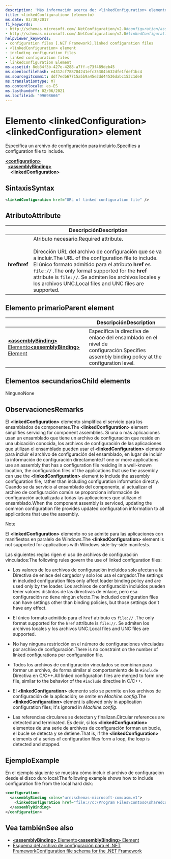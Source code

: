 ```yaml
---
description: 'Más información acerca de: <linkedConfiguration> elemento'
title: <linkedConfiguration> (elemento)
ms.date: 03/30/2017
f1_keywords:
- http://schemas.microsoft.com/.NetConfiguration/v2.0#configuration/assemblyBinding/linkedConfiguration
- http://schemas.microsoft.com/.NetConfiguration/v2.0#linkedConfiguration
helpviewer_keywords:
- configuration files [.NET Framework],linked configuration files
- <linkedConfiguration> element
- including configuration files
- linked configuration files
- linkedConfiguration Element
ms.assetid: 8eb34f3b-427e-4288-a7ff-c73f489deb45
ms.openlocfilehash: e4312cf788784241efc35304b632dfe1fdef1bc4
ms.sourcegitcommit: ddf7edb67715a5b9a45e3dd44536dabc153c1de0
ms.translationtype: MT
ms.contentlocale: es-ES
ms.lasthandoff: 02/06/2021
ms.locfileid: "99698666"
---
```

# <a name="linkedconfiguration-element"></a><span data-ttu-id="11dce-103">Elemento \<linkedConfiguration></span><span class="sxs-lookup"><span data-stu-id="11dce-103">\<linkedConfiguration> element</span></span>

<span data-ttu-id="11dce-104">Especifica un archivo de configuración para incluirlo.</span><span class="sxs-lookup"><span data-stu-id="11dce-104">Specifies a configuration file to include.</span></span>

[**\<configuration>**](configuration-element.md)\
&nbsp;&nbsp;[**\<assemblyBinding>**](assemblybinding-element-for-configuration.md)\
&nbsp;&nbsp;&nbsp;&nbsp;**\<linkedConfiguration>**

## <a name="syntax"></a><span data-ttu-id="11dce-105">Sintaxis</span><span class="sxs-lookup"><span data-stu-id="11dce-105">Syntax</span></span>

```xml
<linkedConfiguration href="URL of linked configuration file" />
```

## <a name="attribute"></a><span data-ttu-id="11dce-106">Atributo</span><span class="sxs-lookup"><span data-stu-id="11dce-106">Attribute</span></span>

|           | <span data-ttu-id="11dce-107">Descripción</span><span class="sxs-lookup"><span data-stu-id="11dce-107">Description</span></span> |
| --------- | ----------- |
| <span data-ttu-id="11dce-108">**href**</span><span class="sxs-lookup"><span data-stu-id="11dce-108">**href**</span></span>  | <span data-ttu-id="11dce-109">Atributo necesario.</span><span class="sxs-lookup"><span data-stu-id="11dce-109">Required attribute.</span></span><br><br><span data-ttu-id="11dce-110">Dirección URL del archivo de configuración que se va a incluir.</span><span class="sxs-lookup"><span data-stu-id="11dce-110">The URL of the configuration file to include.</span></span> <span data-ttu-id="11dce-111">El único formato admitido para el atributo **href** es `file://` .</span><span class="sxs-lookup"><span data-stu-id="11dce-111">The only format supported for the **href** attribute is `file://`.</span></span> <span data-ttu-id="11dce-112">Se admiten los archivos locales y los archivos UNC.</span><span class="sxs-lookup"><span data-stu-id="11dce-112">Local files and UNC files are supported.</span></span> |

## <a name="parent-element"></a><span data-ttu-id="11dce-113">Elemento primario</span><span class="sxs-lookup"><span data-stu-id="11dce-113">Parent element</span></span>

|     | <span data-ttu-id="11dce-114">Descripción</span><span class="sxs-lookup"><span data-stu-id="11dce-114">Description</span></span> |
| --- | ----------- |
| [<span data-ttu-id="11dce-115">**\<assemblyBinding>** Elemento</span><span class="sxs-lookup"><span data-stu-id="11dce-115">**\<assemblyBinding>** Element</span></span>](assemblybinding-element-for-configuration.md) | <span data-ttu-id="11dce-116">Especifica la directiva de enlace del ensamblado en el nivel de configuración.</span><span class="sxs-lookup"><span data-stu-id="11dce-116">Specifies assembly binding policy at the configuration level.</span></span> |

## <a name="child-elements"></a><span data-ttu-id="11dce-117">Elementos secundarios</span><span class="sxs-lookup"><span data-stu-id="11dce-117">Child elements</span></span>

<span data-ttu-id="11dce-118">Ninguno</span><span class="sxs-lookup"><span data-stu-id="11dce-118">None</span></span>

## <a name="remarks"></a><span data-ttu-id="11dce-119">Observaciones</span><span class="sxs-lookup"><span data-stu-id="11dce-119">Remarks</span></span>

<span data-ttu-id="11dce-120">El **\<linkedConfiguration>** elemento simplifica el servicio para los ensamblados de componentes.</span><span class="sxs-lookup"><span data-stu-id="11dce-120">The **\<linkedConfiguration>** element simplifies servicing for component assemblies.</span></span> <span data-ttu-id="11dce-121">Si una o más aplicaciones usan un ensamblado que tiene un archivo de configuración que reside en una ubicación conocida, los archivos de configuración de las aplicaciones que utilizan el ensamblado pueden usar el **\<linkedConfiguration>** elemento para incluir el archivo de configuración del ensamblado, en lugar de incluir la información de configuración directamente.</span><span class="sxs-lookup"><span data-stu-id="11dce-121">If one or more applications use an assembly that has a configuration file residing in a well-known location, the configuration files of the applications that use the assembly can use the **\<linkedConfiguration>** element to include the assembly configuration file, rather than including configuration information directly.</span></span> <span data-ttu-id="11dce-122">Cuando se da servicio al ensamblado del componente, al actualizar el archivo de configuración común se proporciona información de configuración actualizada a todas las aplicaciones que utilizan el ensamblado.</span><span class="sxs-lookup"><span data-stu-id="11dce-122">When the component assembly is serviced, updating the common configuration file provides updated configuration information to all applications that use the assembly.</span></span>

> [!NOTE]
> <span data-ttu-id="11dce-123">El **\<linkedConfiguration>** elemento no se admite para las aplicaciones con manifiestos en paralelo de Windows.</span><span class="sxs-lookup"><span data-stu-id="11dce-123">The **\<linkedConfiguration>** element is not supported for applications with Windows side-by-side manifests.</span></span>

<span data-ttu-id="11dce-124">Las siguientes reglas rigen el uso de archivos de configuración vinculados:</span><span class="sxs-lookup"><span data-stu-id="11dce-124">The following rules govern the use of linked configuration files:</span></span>

- <span data-ttu-id="11dce-125">Los valores de los archivos de configuración incluidos solo afectan a la Directiva de enlace del cargador y solo los usa el cargador.</span><span class="sxs-lookup"><span data-stu-id="11dce-125">The settings in included configuration files only affect loader binding policy and are used only by the loader.</span></span> <span data-ttu-id="11dce-126">Los archivos de configuración incluidos pueden tener valores distintos de las directivas de enlace, pero esa configuración no tiene ningún efecto.</span><span class="sxs-lookup"><span data-stu-id="11dce-126">The included configuration files can have settings other than binding policies, but those settings don't have any effect.</span></span>

- <span data-ttu-id="11dce-127">El único formato admitido para el `href` atributo es `file://` .</span><span class="sxs-lookup"><span data-stu-id="11dce-127">The only format supported for the `href` attribute is `file://`.</span></span> <span data-ttu-id="11dce-128">Se admiten los archivos locales y los archivos UNC.</span><span class="sxs-lookup"><span data-stu-id="11dce-128">Local files and UNC files are supported.</span></span>

- <span data-ttu-id="11dce-129">No hay ninguna restricción en el número de configuraciones vinculadas por archivo de configuración.</span><span class="sxs-lookup"><span data-stu-id="11dce-129">There is no constraint on the number of linked configurations per configuration file.</span></span>

- <span data-ttu-id="11dce-130">Todos los archivos de configuración vinculados se combinan para formar un archivo, de forma similar al comportamiento de la `#include` Directiva en C/C++.</span><span class="sxs-lookup"><span data-stu-id="11dce-130">All linked configuration files are merged to form one file, similar to the behavior of the `#include` directive in C/C++.</span></span>

- <span data-ttu-id="11dce-131">El **\<linkedConfiguration>** elemento solo se permite en los archivos de configuración de la aplicación; se omite en *Machine.config*.</span><span class="sxs-lookup"><span data-stu-id="11dce-131">The **\<linkedConfiguration>** element is allowed only in application configuration files; it's ignored in *Machine.config*.</span></span>

- <span data-ttu-id="11dce-132">Las referencias circulares se detectan y finalizan.</span><span class="sxs-lookup"><span data-stu-id="11dce-132">Circular references are detected and terminated.</span></span> <span data-ttu-id="11dce-133">Es decir, si los **\<linkedConfiguration>** elementos de una serie de archivos de configuración forman un bucle, el bucle se detecta y se detiene.</span><span class="sxs-lookup"><span data-stu-id="11dce-133">That is, if the **\<linkedConfiguration>** elements of a series of configuration files form a loop, the loop is detected and stopped.</span></span>

## <a name="example"></a><span data-ttu-id="11dce-134">Ejemplo</span><span class="sxs-lookup"><span data-stu-id="11dce-134">Example</span></span>

<span data-ttu-id="11dce-135">En el ejemplo siguiente se muestra cómo incluir el archivo de configuración desde el disco duro local:</span><span class="sxs-lookup"><span data-stu-id="11dce-135">The following example shows how to include configuration file from the local hard disk:</span></span>

```xml
<configuration>
  <assemblyBinding xmlns="urn:schemas-microsoft-com:asm.v1">
    <linkedConfiguration href="file://c:\Program Files\Contoso\sharedConfig.xml"/>
  </assemblyBinding>
</configuration>
```

## <a name="see-also"></a><span data-ttu-id="11dce-136">Vea también</span><span class="sxs-lookup"><span data-stu-id="11dce-136">See also</span></span>

- [<span data-ttu-id="11dce-137">**\<assemblyBinding>** Elemento</span><span class="sxs-lookup"><span data-stu-id="11dce-137">**\<assemblyBinding>** Element</span></span>](assemblybinding-element-for-configuration.md)
- [<span data-ttu-id="11dce-138">Esquema del archivo de configuración para el .NET Framework</span><span class="sxs-lookup"><span data-stu-id="11dce-138">Configuration file schema for the .NET Framework</span></span>](index.md)
